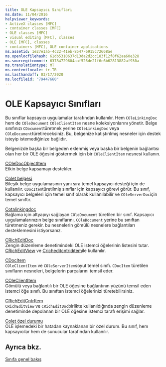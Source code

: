 ```yaml
---
title: OLE Kapsayıcı Sınıfları
ms.date: 11/04/2016
helpviewer_keywords:
- ActiveX classes [MFC]
- container classes [MFC]
- OLE classes [MFC]
- visual editing [MFC], classes
- OLE [MFC], classes
- containers [MFC], OLE container applications
ms.assetid: 1e27e1ab-4c22-41eb-8547-6915c72668ae
ms.openlocfilehash: 61db5310637d13da2d2cc183f12f8f62aa60e328
ms.sourcegitcommit: 63784729604aaf526de21f6c6b62813882af930a
ms.translationtype: MT
ms.contentlocale: tr-TR
ms.lasthandoff: 03/17/2020
ms.locfileid: "79447660"
---
```

# <a name="ole-container-classes"></a>OLE Kapsayıcı Sınıfları

Bu sınıflar kapsayıcı uygulamalar tarafından kullanılır. Hem `COleLinkingDoc` hem de `COleDocument` `COleClientItem` nesne koleksiyonlarını yönetir. Belge sınıfınızı `CDocument`türetmek yerine `COleLinkingDoc` veya `COleDocument`türetireceksiniz. Bu, belgenize katıştırılmış nesneler için destek isteyip istemediğinize bağlıdır.

Belgenizde başka bir belgeden eklenmiş veya başka bir belgenin bağlantısı olan her bir OLE öğesini göstermek için bir `COleClientItem` nesnesi kullanın.

[COleDocObjectItem](../mfc/reference/coledocobjectitem-class.md)<br/>
Etkin belge kapsamayı destekler.

[Colet belgesi](../mfc/reference/coledocument-class.md)<br/>
Bileşik belge uygulamasının yanı sıra temel kapsayıcı desteği için de kullanılır. `CDocItem`türetilmiş sınıflar için kapsayıcı görevi görür. Bu sınıf, kapsayıcı belgeleri için temel sınıf olarak kullanılabilir ve `COleServerDoc`için temel sınıftır.

[Cotalinkingdoc](../mfc/reference/colelinkingdoc-class.md)<br/>
Bağlama için altyapıyı sağlayan `COleDocument` türetilen bir sınıf. Kapsayıcı uygulamalarınızın belge sınıflarını, `COleDocument` yerine bu sınıftan türetmeniz gerekir. bu nesnelerin gömülü nesnelere bağlantıları desteklemesini istiyorsanız.

[CRichEditDoc](../mfc/reference/cricheditdoc-class.md)<br/>
Zengin düzenleme denetimindeki OLE istemci öğelerinin listesini tutar. [CRichEditView](../mfc/reference/cricheditview-class.md) ve [Cricheditcntridıtem](../mfc/reference/cricheditcntritem-class.md)ile kullanılır.

[CDocItem](../mfc/reference/cdocitem-class.md)<br/>
`COleClientItem` ve `COleServerItem`soyut temel sınıfı. `CDocItem` türetilen sınıfların nesneleri, belgelerin parçalarını temsil eder.

[COleClientItem](../mfc/reference/coleclientitem-class.md)<br/>
Gömülü veya bağlantılı bir OLE öğesine bağlantının yüzünü temsil eden istemci öğe sınıfı. Bu sınıftan istemci öğelerinizi türetebilirsiniz.

[CRichEditCntrItem](../mfc/reference/cricheditcntritem-class.md)<br/>
`CRichEditView` ve `CRichEditDoc`birlikte kullanıldığında zengin düzenleme denetiminde depolanan bir OLE öğesine istemci tarafı erişimi sağlar.

[Colet özel durumu](../mfc/reference/coleexception-class.md)<br/>
OLE işlemedeki bir hatadan kaynaklanan bir özel durum. Bu sınıf, hem kapsayıcılar hem de sunucular tarafından kullanılır.

## <a name="see-also"></a>Ayrıca bkz.

[Sınıfa genel bakış](../mfc/class-library-overview.md)
